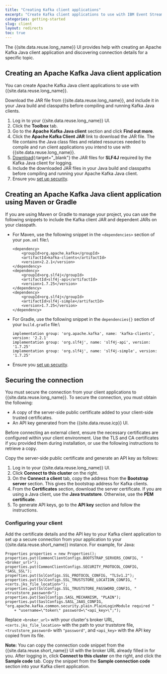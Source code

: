 ```yaml
---
title: "Creating Kafka client applications"
excerpt: "Create Kafka client applications to use with IBM Event Streams."
categories: getting-started
slug: client
layout: redirects
toc: true
---
```


The {{site.data.reuse.long_name}} UI provides help with creating an Apache Kafka Java client application and discovering connection details for a specific topic.

## Creating an Apache Kafka Java client application

You can create Apache Kafka Java client applications to use with {{site.data.reuse.long_name}}.

Download the JAR file from {{site.data.reuse.long_name}}, and include it in your Java build and classpaths before compiling and running Kafka Java clients.

1. Log in to your {{site.data.reuse.long_name}} UI.
2. Click the **Toolbox** tab.
3. Go to the **Apache Kafka Java client** section and click **Find out more**.
4. Click the **Apache Kafka Client JAR** link to download the JAR file. The file contains the Java class files and related resources needed to compile and run client applications you intend to use with {{site.data.reuse.long_name}}.
5. [Download](https://www.slf4j.org/download.html){:target="_blank"} the JAR files for **SLF4J** required by the Kafka Java client for logging.
6. Include the downloaded JAR files in your Java build and classpaths before compiling and running your Apache Kafka Java client.
7. Ensure you [set up security](#securing-the-connection).

## Creating an Apache Kafka Java client application using Maven or Gradle

If you are using Maven or Gradle to manage your project, you can use the following snippets to include the Kafka client JAR and dependent JARs on your classpath.

* For Maven, use the following snippet in the `<dependencies>` section of your `pom.xml` file:\\
   ```
   <dependency>
       <groupId>org.apache.kafka</groupId>
       <artifactId>kafka-clients</artifactId>
       <version>2.2.1</version>
   </dependency>
   <dependency>
       <groupId>org.slf4j</groupId>
       <artifactId>slf4j-api</artifactId>
       <version>1.7.25</version>
   </dependency>
   <dependency>
       <groupId>org.slf4j</groupId>
       <artifactId>slf4j-simple</artifactId>
       <version>1.7.25</version>
   </dependency>
   ```
* For Gradle, use the following snippet in the `dependencies{}` section of your `build.gradle` file:\\
   ```
   implementation group: 'org.apache.kafka', name: 'kafka-clients', version: '2.2.1'
   implementation group: 'org.slf4j', name: 'slf4j-api', version: '1.7.25'
   implementation group: 'org.slf4j', name: 'slf4j-simple', version: '1.7.25'
   ```
* Ensure you [set up security](#securing-the-connection).


## Securing the connection

You must secure the connection from your client applications to {{site.data.reuse.long_name}}. To secure the connection, you must obtain the following:

- A copy of the server-side public certificate added to your client-side trusted certificates.
- An API key generated from the {{site.data.reuse.icp}} UI.

Before connecting an external client, ensure the necessary certificates are configured within your client environment. Use the TLS and CA certificates if you provided them during installation, or use the following instructions to retrieve a copy.

Copy the server-side public certificate and generate an API key as follows:
1. Log in to your {{site.data.reuse.long_name}} UI.
2. Click **Connect to this cluster** on the right.
3. On the **Connect a client** tab, copy the address from the **Bootstrap server** section. This gives the bootstrap address for Kafka clients.
4. From the **Certificates** section, download the server certificate. If you are using a Java client, use the **Java truststore**. Otherwise, use the **PEM certificate**.
5. To generate API keys, go to the **API key** section and follow the instructions.

### Configuring your client

Add the certificate details and the API key to your Kafka client application to set up a secure connection from your application to your {{site.data.reuse.short_name}} instance. For example, for Java:

```
Properties properties = new Properties();
properties.put(CommonClientConfigs.BOOTSTRAP_SERVERS_CONFIG, "<broker_url>");
properties.put(CommonClientConfigs.SECURITY_PROTOCOL_CONFIG, "SASL_SSL");
properties.put(SslConfigs.SSL_PROTOCOL_CONFIG, "TLSv1.2");
properties.put(SslConfigs.SSL_TRUSTSTORE_LOCATION_CONFIG, "<certs.jks_file_location>");
properties.put(SslConfigs.SSL_TRUSTSTORE_PASSWORD_CONFIG, "<truststore_password>");
properties.put(SaslConfigs.SASL_MECHANISM, "PLAIN");
properties.put(SaslConfigs.SASL_JAAS_CONFIG, "org.apache.kafka.common.security.plain.PlainLoginModule required "
    + "username=\"token\" password=\"<api_key>\";");
```


Replace `<broker_url>` with your cluster's broker URL, `<certs.jks_file_location>` with the path to your truststore file, `<truststore_password>` with `"password"`, and `<api_key>` with the API key copied from its file.

**Note:** You can copy the connection code snippet from the {{site.data.reuse.short_name}} UI with the broker URL already filled in for you. After logging in, click **Connect to this cluster** on the right, and click the **Sample code** tab. Copy the snippet from the **Sample connection code** section into your Kafka client application.
